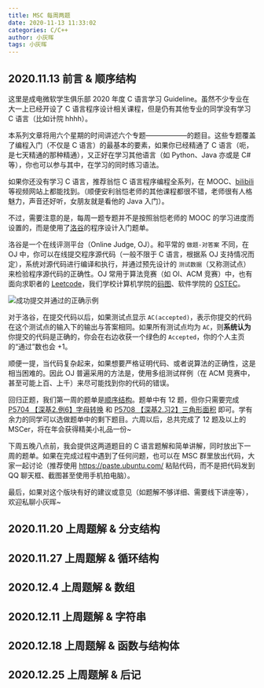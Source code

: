 ```yaml
---
title: MSC 每周两题
date: 2020-11-13 11:33:02
categories: C/C++
author: 小灰晖
tags: 小灰晖
---
```


## 2020.11.13 前言 & 顺序结构

这里是成电微软学生俱乐部 2020 年度 C 语言学习 Guideline。虽然不少专业在大一上已经开设了 C 语言程序设计相关课程，但是仍有其他专业的同学没有学习 C 语言（比如计院 hhhh）。

本系列文章将用六个星期的时间讲述六个专题——————的题目。这些专题覆盖了编程入门（不仅是 C 语言）的最基本的要素，如果你已经精通了 C 语言（呃，是七天精通的那种精通），又正好在学习其他语言（如 Python、Java 亦或是 C# 等），你也可以参与其中，在学习的同时练习语法。

<!-- More -->

如果你还没有学习 C 语言，推荐翁恺 C 语言程序编程全系列，在 MOOC、[bilibili](https://www.bilibili.com/video/BV1sJ411E7St) 等视频网站上都能找到。（顺便安利翁恺老师的其他课程都很不错，老师很有人格魅力，声音还好听，女朋友就是看他的 Java 入门）。

不过，需要注意的是，每周一题专题并不是按照翁恺老师的 MOOC 的学习进度而设置的，而是使用了[洛谷](https://www.luogu.com.cn/)的程序设计入门题单。

洛谷是一个在线评测平台（Online Judge, OJ）。和平常的 `做题-对答案` 不同，在 OJ 中，你可以在线提交程序源代码（一般不限于 C 语言，根据系 OJ 支持情况而定），系统对源代码进行编译和执行，并通过预先设计的 `测试数据`（又称测试点）来检验程序源代码的正确性。OJ 常用于算法竞赛（如 OI、ACM 竞赛）中，也有面向求职者的 [Leetcode](https://leetcode-cn.com/)，我们学校计算机学院的[码图](http://matu.uestc.edu.cn)、软件学院的 [OSTEC](http://ostec.uestc.edu.cn/)。

![成功提交并通过的正确示例](oj-ac.png)

对于洛谷，在提交代码以后，如果测试点显示 `AC(accepted)`，表示你提交的代码在这个测试点的输入下的输出与答案相同。如果所有测试点均为 `AC`，则**系统认为**你提交的代码是正确的，你会在右边收获一个绿色的 `Accepted`，你的个人主页的“通过”数也会 +1。

顺便一提，当代码复杂起来，如果想要严格证明代码、或者说算法的正确性，这是相当困难的。因此 OJ 普遍采用的方法是，使用多组测试样例（在 ACM 竞赛中，甚至可能上百、上千）来尽可能找到你的代码的错误。

回归正题，我们第一周的题单是[顺序结构](https://www.luogu.com.cn/training/100)。题单中有 12 题，但你只需要完成 [P5704 【深基2.例6】字母转换](https://www.luogu.com.cn/problem/P5704) 和 [P5708 【深基2.习2】三角形面积](https://www.luogu.com.cn/problem/P5708) 即可。学有余力的同学可以选做题单中的剩下题目。六周以后，总共完成了 12 题及以上的 MSCer，将在年会获得精美小礼品一份~

下周五晚八点前，我会提供这两道题目的 C 语言题解和简单讲解，同时放出下一周的题单。如果在完成过程中遇到了任何问题，也可以在 MSC 群里放出代码，大家一起讨论（推荐使用 https://paste.ubuntu.com/ 粘贴代码，而不是把代码发到 QQ 聊天框、截图甚至使用手机拍电脑）。

最后，如果对这个版块有好的建议或意见（如题解不够详细、需要线下讲座等），欢迎私聊小灰晖~

## 2020.11.20 上周题解 & 分支结构

## 2020.11.27 上周题解 & 循环结构

## 2020.12.4 上周题解 & 数组

## 2020.12.11 上周题解 & 字符串

## 2020.12.18 上周题解 & 函数与结构体

## 2020.12.25 上周题解 & 后记

<!-- leetcode 数据结构入门；每日一题或 ACM -->
